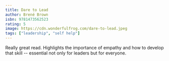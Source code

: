 ```yaml
---
title: Dare to Lead
author: Brené Brown
isbn: 9781473562523
rating: 5
image: https://cdn.wonderfulfrog.com/dare-to-lead.jpeg
tags: ["leadership", "self help"]
---
```


Really great read. Highlights the importance of empathy and how to develop that skill -- essential not only for leaders but for everyone.
